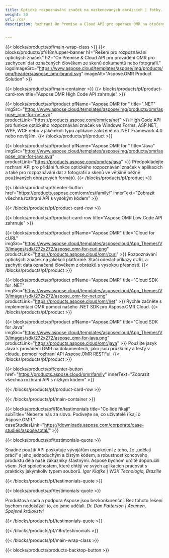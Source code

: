 ```yaml
---
title: Optické rozpoznávání značek na naskenovaných obrázcích | fotky. Výstup v CSV 
weight: 30
url: /cs/
description: Rozhraní On Premise a Cloud API pro operace OMR na otočených naskenovaných obrázcích s bočním pohledem. Zpracovávejte dotazníky, průzkumy, MCQ s vysokou přesností a získejte výsledky ve formátu CSV.


---
```


{{< blocks/products/pf/main-wrap-class >}}
{{< blocks/products/pf/i18n/upper-banner h1="Řešení pro rozpoznávání optických značek" h2="On Premise & Cloud API pro provádění OMR pro zachycení dat označených člověkem ze skenů dokumentů nebo fotografií." logoImageSrc="https://www.aspose.cloud/templates/aspose/img/products/omr/headers/aspose_omr-brand.svg" imageAlt="Aspose.OMR Product Solution" >}}

{{< blocks/products/pf/main-container >}}
{{< blocks/products/pf/product-card-row title="Aspose.OMR High Code API zahrnuje" >}}

{{< blocks/products/pf/product pfName="Aspose.OMR for " title=".NET" imgSrc="https://www.aspose.cloud/templates/aspose/img/products/omr/aspose_omr-for-net.svg" productLink="https://products.aspose.com/omr/cs/net" >}}
High Code API pro funkce optického rozpoznávání značek ve Windows Forms, ASP.NET, WPF, WCF nebo v jakémkoli typu aplikace založené na .NET Framework 4.0 nebo novějším.
{{< /blocks/products/pf/product >}}

{{< blocks/products/pf/product pfName="Aspose.OMR for " title="Java" imgSrc="https://www.aspose.cloud/templates/aspose/img/products/omr/aspose_omr-for-java.svg" productLink="https://products.aspose.com/omr/cs/java" >}}
Předpokládejte rozhraní API pro přidání funkce optického rozpoznávání značek v aplikacích a také pro rozpoznávání dat z fotografií a skenů ve většině běžně používaných obrazových formátů.
{{< /blocks/products/pf/product >}}

{{< blocks/products/pf/center-button href="https://products.aspose.com/omr/cs/family/" innerText="Zobrazit všechna rozhraní API s vysokým kódem" >}}

{{< /blocks/products/pf/product-card-row >}}

{{< blocks/products/pf/product-card-row title="Aspose.OMR Low Code API zahrnuje" >}}

{{< blocks/products/pf/product pfName="Aspose.OMR" title="Cloud for cURL" imgSrc="https://www.aspose.cloud/templates/asposecloud/App_Themes/V3/images/sdk/272x272/aspose_omr-for-curl.png" productLink="https://products.aspose.cloud/omr/curl" >}}
Rozpoznávání optických značek na jakékoli platformě. Stačí odeslat příkazy cURL a zachytit data označená člověkem z obrázků s vysokou přesností.
{{< /blocks/products/pf/product >}}

{{< blocks/products/pf/product pfName="Aspose.OMR" title="Cloud SDK for .NET" imgSrc="https://www.aspose.cloud/templates/asposecloud/App_Themes/V3/images/sdk/272x272/aspose_omr-for-net.png" productLink="https://products.aspose.cloud/omr/net" >}}
Rychle začněte s implementací OMR pomocí našeho .NET SDK pro Aspose.OMR Cloud.
{{< /blocks/products/pf/product >}}

{{< blocks/products/pf/product pfName="Aspose.OMR" title="Cloud SDK for Java" imgSrc="https://www.aspose.cloud/templates/asposecloud/App_Themes/V3/images/sdk/272x272/aspose_omr-for-java.png" productLink="https://products.aspose.cloud/omr/java" >}}
Použijte jazyk Java k provádění OMR na dokumentech, jako jsou průzkumy a testy v cloudu, pomocí rozhraní API Aspose.OMR RESTFul.
{{< /blocks/products/pf/product >}}

{{< blocks/products/pf/center-button href="https://products.aspose.cloud/omr/family" innerText="Zobrazit všechna rozhraní API s nízkým kódem" >}}

{{< /blocks/products/pf/product-card-row >}}

{{< /blocks/products/pf/main-container >}}

{{< blocks/products/pf/i18n/testimonials title="Co lidé říkají" subTitle="Neberte nás za slovo. Podívejte se, co uživatelé říkají o Aspose.OMR." caseStudiesLink="https://downloads.aspose.com/corporate/case-studies/aspose.total/" >}}

{{< blocks/products/pf/testimonials-quote >}}
<p class="first">
 Snadné použití API poskytuje vývojářům uspokojení z toho, že „udělají práci“ s jeho jednoduchým a čistým kódem, a robustnost koncového produktu dělá naše zákazníky šťastnými. Aspose bychom určitě doporučili všem .Net společnostem, které chtějí ve svých aplikacích pracovat s prakticky jakýmkoliv typem souborů.
 <em>
  Igor Klafke | W3K Tecnologia, Brazílie
 </em>
</p>

{{< /blocks/products/pf/testimonials-quote >}}

{{< blocks/products/pf/testimonials-quote >}}
<p class="second">
 Produktová sada a podpora Aspose jsou bezkonkurenční. Bez tohoto řešení bychom nedokázali to, co jsme udělali.
 <em>
  Dr. Dan Patterson | Acumen, Spojené království
 </em>
</p>

{{< /blocks/products/pf/testimonials-quote >}}

{{< /blocks/products/pf/i18n/testimonials >}}

{{< /blocks/products/pf/main-wrap-class >}}

{{< blocks/products/products-backtop-button >}}
